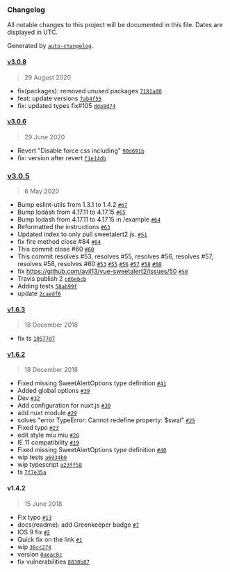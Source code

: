 ### Changelog

All notable changes to this project will be documented in this file. Dates are displayed in UTC.

Generated by [`auto-changelog`](https://github.com/CookPete/auto-changelog).

#### [v3.0.8](https://github.com/avil13/vue-sweetalert2/compare/v3.0.6...v3.0.8)

> 29 August 2020

- fix(packages): removed unused packages [`7181a00`](https://github.com/avil13/vue-sweetalert2/commit/7181a00fd5c02cbe42203f406475389627d672b9)
- feat: update versions [`7ab4f55`](https://github.com/avil13/vue-sweetalert2/commit/7ab4f552f0ef5c760b900be2c19bded8016d5229)
- fix: updated types fix#105 [`dda8d74`](https://github.com/avil13/vue-sweetalert2/commit/dda8d74d8af44dbde83c80eb881e8961aeaab480)

#### [v3.0.6](https://github.com/avil13/vue-sweetalert2/compare/v3.0.5...v3.0.6)

> 29 June 2020

- Revert "Disable force css including" [`90d691b`](https://github.com/avil13/vue-sweetalert2/commit/90d691b0182a953d87a5d2159e5bc355e88a6f61)
- fix: version after revert [`f1e14db`](https://github.com/avil13/vue-sweetalert2/commit/f1e14db9d96f285e4749772f94ad67be3d875237)

### [v3.0.5](https://github.com/avil13/vue-sweetalert2/compare/v1.6.3...v3.0.5)

> 6 May 2020

- Bump eslint-utils from 1.3.1 to 1.4.2 [`#67`](https://github.com/avil13/vue-sweetalert2/pull/67)
- Bump lodash from 4.17.11 to 4.17.15 [`#65`](https://github.com/avil13/vue-sweetalert2/pull/65)
- Bump lodash from 4.17.11 to 4.17.15 in /example [`#64`](https://github.com/avil13/vue-sweetalert2/pull/64)
- Reformatted the instructions [`#63`](https://github.com/avil13/vue-sweetalert2/pull/63)
- Updated index to only pull sweetalert2 js. [`#51`](https://github.com/avil13/vue-sweetalert2/pull/51)
- fix fire method  close #84 [`#84`](https://github.com/avil13/vue-sweetalert2/issues/84)
- This commit  close #60 [`#60`](https://github.com/avil13/vue-sweetalert2/issues/60)
- This commit resolves #53, resolves #55, resolves #56, resolves #57, resolves #58, resolves #60 [`#53`](https://github.com/avil13/vue-sweetalert2/issues/53) [`#55`](https://github.com/avil13/vue-sweetalert2/issues/55) [`#56`](https://github.com/avil13/vue-sweetalert2/issues/56) [`#57`](https://github.com/avil13/vue-sweetalert2/issues/57) [`#58`](https://github.com/avil13/vue-sweetalert2/issues/58) [`#60`](https://github.com/avil13/vue-sweetalert2/issues/60)
- fix https://github.com/avil13/vue-sweetalert2/issues/50 [`#50`](https://github.com/avil13/vue-sweetalert2/issues/50)
- Travis publish 2 [`cd6ebcb`](https://github.com/avil13/vue-sweetalert2/commit/cd6ebcbc324a87514a0ab4f06473d8f1a448b0c1)
- Adding tests [`58ab99f`](https://github.com/avil13/vue-sweetalert2/commit/58ab99f9071fe043f51b371b1fa1c47cdfe0adae)
- update [`2caedf6`](https://github.com/avil13/vue-sweetalert2/commit/2caedf6f71d67bc1651b6a630a86cd983f65d578)

#### [v1.6.3](https://github.com/avil13/vue-sweetalert2/compare/v1.6.2...v1.6.3)

> 18 December 2018

- fix ts [`10577d7`](https://github.com/avil13/vue-sweetalert2/commit/10577d7fdab811cfca48c34ad4d4278ad5c65c2a)

#### [v1.6.2](https://github.com/avil13/vue-sweetalert2/compare/v1.4.2...v1.6.2)

> 18 December 2018

- Fixed missing SweetAlertOptions type definition [`#41`](https://github.com/avil13/vue-sweetalert2/pull/41)
- Added global options [`#39`](https://github.com/avil13/vue-sweetalert2/pull/39)
- Dev [`#32`](https://github.com/avil13/vue-sweetalert2/pull/32)
- Add configuration for nuxt.js [`#30`](https://github.com/avil13/vue-sweetalert2/pull/30)
- add nuxt module [`#29`](https://github.com/avil13/vue-sweetalert2/pull/29)
- solves "error TypeError: Cannot redefine property: $swal" [`#25`](https://github.com/avil13/vue-sweetalert2/pull/25)
- Fixed typo [`#23`](https://github.com/avil13/vue-sweetalert2/pull/23)
- edit style miu miu [`#20`](https://github.com/avil13/vue-sweetalert2/pull/20)
- IE 11 compatibility [`#19`](https://github.com/avil13/vue-sweetalert2/pull/19)
- Fixed missing SweetAlertOptions type definition [`#40`](https://github.com/avil13/vue-sweetalert2/issues/40)
- wip tests [`a6934b0`](https://github.com/avil13/vue-sweetalert2/commit/a6934b089eaa945e096825dcaa9810c714e18713)
- wip typescript [`a23ff58`](https://github.com/avil13/vue-sweetalert2/commit/a23ff58dc7f3ad8e13cba8276fb9613e02b70845)
- ts [`7f7e35a`](https://github.com/avil13/vue-sweetalert2/commit/7f7e35abefa8c81a43d0b21f3b42fd7598a4301c)

#### v1.4.2

> 15 June 2018

- Fix typo [`#13`](https://github.com/avil13/vue-sweetalert2/pull/13)
- docs(readme): add Greenkeeper badge [`#7`](https://github.com/avil13/vue-sweetalert2/pull/7)
- IOS 9 fix [`#2`](https://github.com/avil13/vue-sweetalert2/pull/2)
- Quick fix on the link [`#1`](https://github.com/avil13/vue-sweetalert2/pull/1)
- wip [`36cc274`](https://github.com/avil13/vue-sweetalert2/commit/36cc27462a9386b0336ea34d1bb4feb7bd397e9b)
- version [`0aeac8c`](https://github.com/avil13/vue-sweetalert2/commit/0aeac8cc4f21b361c4b15e0da435f898edc8b69d)
- fix vulnerabilities [`8838b87`](https://github.com/avil13/vue-sweetalert2/commit/8838b874b9c3854db8dbe6571e7125f78e873e26)
